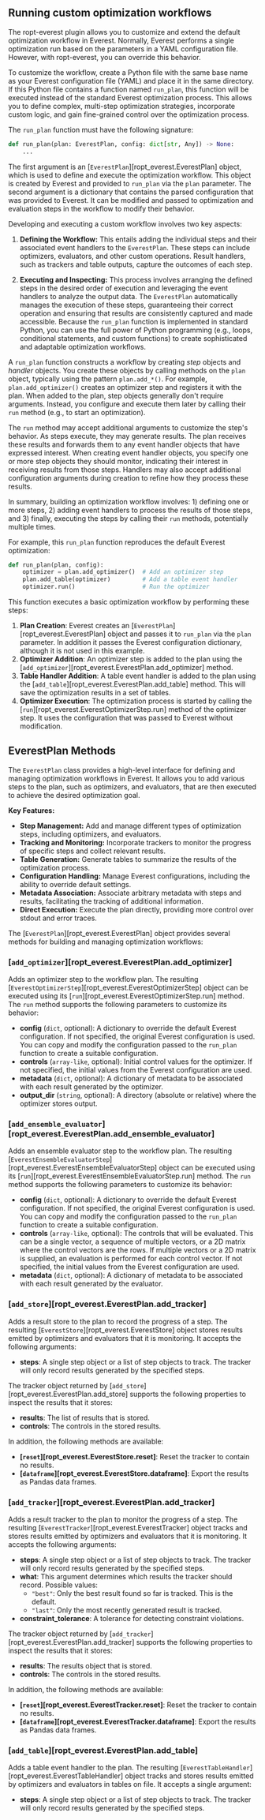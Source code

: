 ## Running custom optimization workflows

The ropt-everest plugin allows you to customize and extend the default
optimization workflow in Everest. Normally, Everest performs a single
optimization run based on the parameters in a YAML configuration file. However,
with ropt-everest, you can override this behavior.

To customize the workflow, create a Python file with the same base name as your
Everest configuration file (YAML) and place it in the same directory. If this
Python file contains a function named `run_plan`, this function will be executed
instead of the standard Everest optimization process. This allows you to define
complex, multi-step optimization strategies, incorporate custom logic, and gain
fine-grained control over the optimization process.

The `run_plan` function must have the following signature:

```py
def run_plan(plan: EverestPlan, config: dict[str, Any]) -> None:
    ...
```

The first argument is an [`EverestPlan`][ropt_everest.EverestPlan] object, which
is used to define and execute the optimization workflow. This object is created
by Everest and provided to `run_plan` via the `plan` parameter. The second
argument is a dictionary that contains the parsed configuration that was
provided to Everest. It can be modified and passed to optimization and
evaluation steps in the workflow to modify their behavior.

Developing and executing a custom workflow involves two key aspects:

1.  **Defining the Workflow:** This entails adding the individual steps and
    their associated event handlers to the `EverestPlan`. These steps can
    include optimizers, evaluators, and other custom operations. Result
    handlers, such as trackers and table outputs, capture the outcomes of each
    step.

2.  **Executing and Inspecting:** This process involves arranging the defined
    steps in the desired order of execution and leveraging the event handlers
    to analyze the output data. The `EverestPlan` automatically manages the
    execution of these steps, guaranteeing their correct operation and ensuring
    that results are consistently captured and made accessible. Because the
    `run_plan` function is implemented in standard Python, you can use the full
    power of Python programming (e.g., loops, conditional statements, and custom
    functions) to create sophisticated and adaptable optimization workflows.

A `run_plan` function constructs a workflow by creating _step_ objects and
_handler_ objects. You create these objects by calling methods on the `plan`
object, typically using the pattern `plan.add_*()`. For example,
`plan.add_optimizer()` creates an optimizer step and registers it with the plan.
When added to the plan, step objects generally don't require arguments. Instead,
you configure and execute them later by calling their `run` method (e.g., to
start an optimization).

The `run` method may accept additional arguments to customize the step's
behavior. As steps execute, they may generate results. The plan receives these
results and forwards them to any event handler objects that have expressed
interest. When creating event handler objects, you specify one or more step
objects they should monitor, indicating their interest in receiving results from
those steps. Handlers may also accept additional configuration arguments during
creation to refine how they process these results.

In summary, building an optimization workflow involves: 1) defining one or more
steps, 2) adding event handlers to process the results of those steps, and 3)
finally, executing the steps by calling their `run` methods, potentially
multiple times.

For example, this `run_plan` function reproduces the default Everest optimization:

```py
def run_plan(plan, config):
    optimizer = plan.add_optimizer()  # Add an optimizer step
    plan.add_table(optimizer)         # Add a table event handler
    optimizer.run()                   # Run the optimizer
```

This function executes a basic optimization workflow by performing these steps:

1.  **Plan Creation**: Everest creates an
    [`EverestPlan`][ropt_everest.EverestPlan] object and passes it to `run_plan`
    via the `plan` parameter. In addition it passes the Everest configuration
    dictionary, although it is not used in this example.
2.  **Optimizer Addition**: An optimizer step is added to the plan using the
    [`add_optimizer`][ropt_everest.EverestPlan.add_optimizer] method.
3.  **Table Handler Addition**: A table event handler is added to the plan using
    the [`add_table`][ropt_everest.EverestPlan.add_table] method. This will save
    the optimization results in a set of tables.
4.  **Optimizer Execution**: The optimization process is started by calling the
    [`run`][ropt_everest.EverestOptimizerStep.run] method of the optimizer step. It
    uses the configuration that was passed to Everest without modification.


## EverestPlan Methods

The `EverestPlan` class provides a high-level interface for defining and
managing optimization workflows in Everest. It allows you to add various steps
to the plan, such as optimizers, and evaluators, that are then executed to
achieve the desired optimization goal.

**Key Features:**


- **Step Management:** Add and manage different types of optimization steps,
    including optimizers, and evaluators.
- **Tracking and Monitoring:** Incorporate trackers to monitor the progress of
    specific steps and collect relevant results.
- **Table Generation:** Generate tables to summarize the results of the
    optimization process.
- **Configuration Handling:** Manage Everest configurations, including the
    ability to override default settings.
- **Metadata Association:** Associate arbitrary metadata with steps and results,
   facilitating the tracking of additional information.
- **Direct Execution:** Execute the plan directly, providing more control over
    stdout and error traces.

The [`EverestPlan`][ropt_everest.EverestPlan] object provides several methods
for building and managing optimization workflows:

### [`add_optimizer`][ropt_everest.EverestPlan.add_optimizer]
Adds an optimizer step to the workflow plan. The resulting
[`EverestOptimizerStep`][ropt_everest.EverestOptimizerStep] object can be
executed using its [`run`][ropt_everest.EverestOptimizerStep.run] method. The
`run` method supports the following parameters to customize its behavior:

- **config** (`dict`, optional): A dictionary to override the default Everest
    configuration. If not specified, the original Everest configuration is used.
    You can copy and modify the configuration passed to the `run_plan` function
    to create a suitable configuration.
- **controls** (`array-like`, optional): Initial control values for the
    optimizer. If not specified, the initial values from the Everest
    configuration are used.
- **metadata** (`dict`, optional): A dictionary of metadata to be associated
    with each result generated by the optimizer.
- **output_dir** (`string`, optional): A directory (absolute or relative) where
    the optimizer stores output.
    
### [`add_ensemble_evaluator`][ropt_everest.EverestPlan.add_ensemble_evaluator]
Adds an ensemble evaluator step to the workflow plan. The resulting
[`EverestEnsembleEvaluatorStep`][ropt_everest.EverestEnsembleEvaluatorStep]
object can be executed using its
[`run`][ropt_everest.EverestEnsembleEvaluatorStep.run] method. The `run` method
supports the following parameters to customize its behavior:

- **config** (`dict`, optional): A dictionary to override the default Everest
    configuration. If not specified, the original Everest configuration is used.
    You can copy and modify the configuration passed to the `run_plan` function
    to create a suitable configuration.
- **controls** (`array-like`, optional): The controls that will be evaluated.
    This can be a single vector, a sequence of multiple vectors, or a 2D matrix
    where the control vectors are the rows. If multiple vectors or a 2D matrix
    is supplied, an evaluation is performed for each control vector. If not
    specified, the initial values from the Everest configuration are used.
- **metadata** (`dict`, optional): A dictionary of metadata to be associated
    with each result generated by the evaluator.

### [`add_store`][ropt_everest.EverestPlan.add_tracker]
Adds a result store to the plan to record the progress of a step. The resulting
[`EverestStore`][ropt_everest.EverestStore] object stores results emitted by
optimizers and evaluators that it is monitoring. It accepts the following
arguments:

- **steps**: A single step object or a list of step objects to track. The
    tracker will only record results generated by the specified steps.

The tracker object returned by [`add_store`][ropt_everest.EverestPlan.add_store]
supports the following properties to inspect the results that it stores:

- **results**:  The list of results that is stored.
- **controls**: The controls in the stored results.

In addition, the following methods are available:

- **[`reset`][ropt_everest.EverestStore.reset]**: Reset the tracker to contain
    no results.
- **[`dataframe`][ropt_everest.EverestStore.dataframe]**: Export the results
    as Pandas data frames.


### [`add_tracker`][ropt_everest.EverestPlan.add_tracker]
Adds a result tracker to the plan to monitor the progress of a step. The
resulting [`EverestTracker`][ropt_everest.EverestTracker] object tracks and
stores results emitted by optimizers and evaluators that it is monitoring.
It accepts the following arguments:

- **steps**: A single step object or a list of step objects to track. The
    tracker will only record results generated by the specified steps.
- **what**: This argument determines which results the tracker should
    record. Possible values:
    - `"best"`: Only the best result found so far is tracked. This is the default.
    - `"last"`: Only the most recently generated result is tracked.
- **constraint_tolerance**: A tolerance for detecting constraint violations.

The tracker object returned by [`add_tracker`][ropt_everest.EverestPlan.add_tracker]
supports the following properties to inspect the results that it stores:

- **results**:  The results object that is stored.
- **controls**: The controls in the stored results.

In addition, the following methods are available:

- **[`reset`][ropt_everest.EverestTracker.reset]**: Reset the tracker to contain
    no results.
- **[`dataframe`][ropt_everest.EverestTracker.dataframe]**: Export the results
    as Pandas data frames.

### [`add_table`][ropt_everest.EverestPlan.add_table]
Adds a table event handler to the plan. The resulting
[`EverestTableHandler`][ropt_everest.EverestTableHandler] object tracks and
stores results emitted by optimizers and evaluators in tables on file. It
accepts a single argument:

- **steps**: A single step object or a list of step objects to track. The
    tracker will only record results generated by the specified steps.
